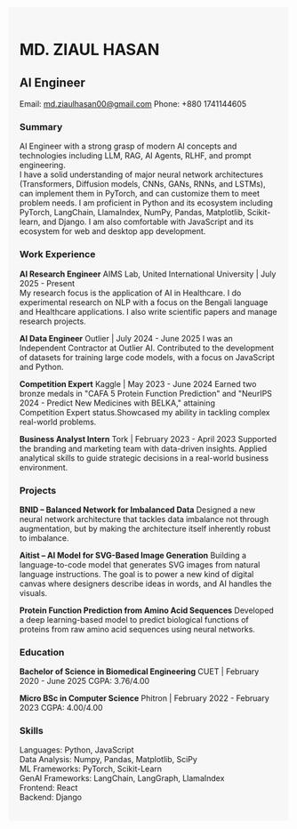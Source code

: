 <div style="background-color: #f7f7f7; padding: 20px; font-family: 'Inter', sans-serif;">

# MD. ZIAUL HASAN
## AI Engineer
   
Email: md.ziaulhasan00@gmail.com 
Phone: +880 1741144605

### Summary  
AI Engineer with a strong grasp of modern AI concepts and technologies including LLM, RAG, AI Agents, RLHF, and prompt engineering.   
I have a solid understanding of major neural network architectures (Transformers, Diffusion models, CNNs, GANs, RNNs, and LSTMs),   
can implement them in PyTorch, and can customize them to meet problem needs. I am proficient in Python and its ecosystem including   
PyTorch, LangChain, LlamaIndex, NumPy, Pandas, Matplotlib, Scikit-learn, and Django. I am also comfortable with JavaScript and its   
ecosystem for web and desktop app development.

### Work Experience
**AI Research Engineer**
AIMS Lab, United International University | July 2025 - Present  
My research focus is the application of AI in Healthcare. I do experimental research on NLP with a focus on the Bengali language and 
Healthcare applications. I also write scientific papers and manage research projects.

**AI Data Engineer**
Outlier | July 2024 - June 2025
I was an Independent Contractor at Outlier AI. Contributed to the development of datasets for training large code models, with a focus on 
JavaScript and Python.

**Competition Expert**
Kaggle | May 2023 - June 2024
Earned two bronze medals in "CAFA 5 Protein Function Prediction" and "NeurIPS 2024 - Predict New Medicines with BELKA," attaining   
Competition Expert status.Showcased my ability in tackling complex real-world problems.

**Business Analyst Intern**
Tork | February 2023 - April 2023
Supported the branding and marketing team with data-driven insights. Applied analytical skills to guide strategic decisions in a real-world 
business environment.

### Projects
**BNID – Balanced Network for Imbalanced Data**
Designed a new neural network architecture that tackles data imbalance not through augmentation, but by making the architecture itself 
inherently robust to imbalance.
  
**Aitist – AI Model for SVG-Based Image Generation**
Building a language-to-code model that generates SVG images from natural language instructions. The goal is to power a new kind of digital 
canvas where designers describe ideas in words, and AI handles the visuals.  

**Protein Function Prediction from Amino Acid Sequences**
Developed a deep learning-based model to predict biological functions of proteins from raw amino acid sequences using neural networks.

### Education
**Bachelor of Science in Biomedical Engineering**
CUET | February 2020 - June 2025
CGPA: 3.76/4.00
  
**Micro BSc in Computer Science**
Phitron | February 2022 - February 2023
CGPA: 4.00/4.00

### Skills
Languages: Python, JavaScript  
Data Analysis: Numpy, Pandas, Matplotlib, SciPy   
ML Frameworks: PyTorch, Scikit-Learn  
GenAI Frameworks: LangChain, LangGraph, LlamaIndex  
Frontend: React  
Backend: Django  

</div>
